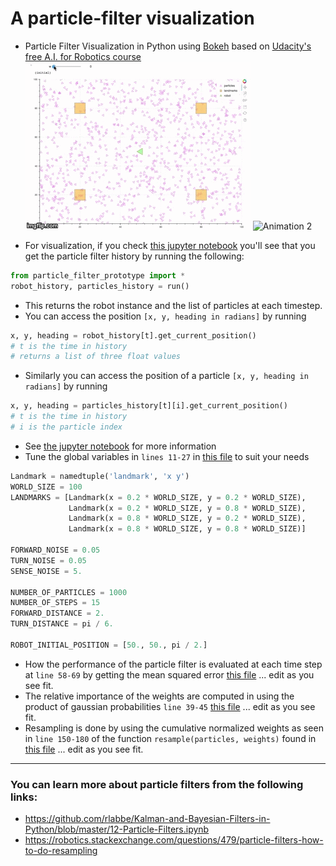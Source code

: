 # A particle-filter visualization
- Particle Filter Visualization  in Python using [Bokeh](bokeh.pydata.org) based on [Udacity's free A.I. for Robotics course](https://www.udacity.com/course/artificial-intelligence-for-robotics--cs373)
![Animation 1](../docs/animation1.gif)
![Animation 2](.,./docs/animation2.gif)

- For visualization, if you check
[this jupyter notebook](./visualization_only.ipynb)
you'll see that you get the particle filter history by running the following:

```python
from particle_filter_prototype import *
robot_history, particles_history = run()
```
- This returns the robot instance and the list of particles at each timestep.
- You can access the position `[x, y, heading in radians]` by running
```python
x, y, heading = robot_history[t].get_current_position()
# t is the time in history
# returns a list of three float values
```
- Similarly you can access the position of a particle `[x, y, heading in radians]` by running
```python
x, y, heading = particles_history[t][i].get_current_position()
# t is the time in history
# i is the particle index
```
- See [the jupyter notebook](../docs/visualization_only.ipynb)
for more information
- Tune the global variables in ```lines 11-27``` in
[this file](./particle_filter_prototype.py)
to suit your needs

```python
Landmark = namedtuple('landmark', 'x y')
WORLD_SIZE = 100
LANDMARKS = [Landmark(x = 0.2 * WORLD_SIZE, y = 0.2 * WORLD_SIZE),
             Landmark(x = 0.2 * WORLD_SIZE, y = 0.8 * WORLD_SIZE),
             Landmark(x = 0.8 * WORLD_SIZE, y = 0.2 * WORLD_SIZE),
             Landmark(x = 0.8 * WORLD_SIZE, y = 0.8 * WORLD_SIZE)]

FORWARD_NOISE = 0.05
TURN_NOISE = 0.05
SENSE_NOISE = 5.

NUMBER_OF_PARTICLES = 1000
NUMBER_OF_STEPS = 15
FORWARD_DISTANCE = 2.
TURN_DISTANCE = pi / 6.

ROBOT_INITIAL_POSITION = [50., 50., pi / 2.]
```
- How the performance of the particle filter is evaluated at each time step at  ```line 58-69``` by getting the mean squared error
[this file](./particle_filter_prototype.py)
... edit as you see fit.
- The relative importance of the weights are computed in using the product of gaussian probabilities ```line 39-45```
[this file](./particle_filter_prototype.py)
... edit as you see fit.
- Resampling is done by using the cumulative normalized weights as seen in `line 150-180` of the function
`resample(particles, weights)` found in
[this file](./particle_filter_prototype.py)
... edit as you see fit.

---
### You can learn more about particle filters from the following links:
- https://github.com/rlabbe/Kalman-and-Bayesian-Filters-in-Python/blob/master/12-Particle-Filters.ipynb
- https://robotics.stackexchange.com/questions/479/particle-filters-how-to-do-resampling
